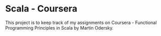 Scala - Coursera
===========

This project is to keep track of my assignments on Coursera - Functional Programming Principles in Scala by Martin Odersky.